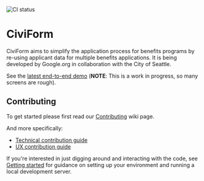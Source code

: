![CI status](https://github.com/seattle-uat/civiform/actions/workflows/push.yaml/badge.svg)

# CiviForm

CiviForm aims to simplify the application process for benefits programs by re-using applicant data
for multiple benefits applications. It is being developed by Google.org in collaboration with the
City of Seattle.

See the [latest end-to-end demo](https://youtu.be/glytMu8RTyA) (**NOTE**: This is a work in progress,
so many screens are rough).

## Contributing

To get started please first read our
[Contributing](https://github.com/seattle-uat/civiform/wiki/Contributing) wiki page.

And more specifically:
* [Technical contribution guide](https://github.com/seattle-uat/civiform/wiki/Technical-contribution-guide)
* [UX contribution guide](https://github.com/seattle-uat/civiform/wiki/UX-contribution-guide)

If you're interested in just digging around and interacting with the code, see
[Getting started](https://github.com/seattle-uat/civiform/wiki/Getting-started) for guidance on
setting up your environment and running a local development server.

